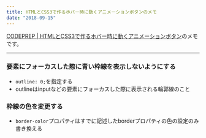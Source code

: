 ```yaml
---
title: HTMLとCSS3で作るホバー時に動くアニメーションボタンのメモ
date: "2018-09-15"
---
```


[CODEPREP | HTMLとCSS3で作るホバー時に動くアニメーションボタン](https://codeprep.jp/books/108)のメモです。

---

### 要素にフォーカスした際に青い枠線を表示しないようにする
- `outline: 0;`を指定する
- outlineはinputなどの要素にフォーカスした際に表示される輪郭線のこと

### 枠線の色を変更する
- `border-color`プロパティはすでに記述したborderプロパティの色の設定のみ書き換える
